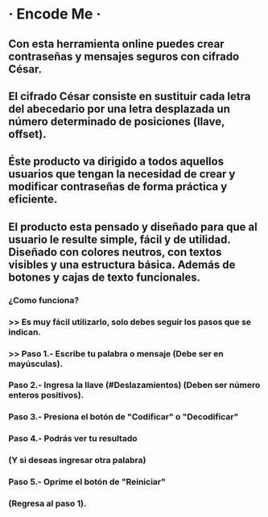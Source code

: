 # · Encode Me ·

## Con esta herramienta online puedes crear contraseñas y mensajes seguros con cifrado César. 

## El cifrado César consiste en sustituir cada letra del abecedario por una letra desplazada un número determinado de posiciones (llave, offset).

## Éste producto va dirigido a todos aquellos usuarios que tengan la necesidad de crear y modificar contraseñas de forma práctica y eficiente.

## El producto esta pensado y diseñado para que al usuario le resulte simple, fácil y de utilidad. Diseñado con colores neutros, con textos visibles y una estructura básica. Además de botones y cajas de texto funcionales.

### ¿Como funciona?
### >> Es muy fácil utilizarlo, solo debes seguir los pasos que se indican.
### >> Paso 1.- Escribe tu palabra o mensaje (Debe ser en mayúsculas).
### Paso 2.- Ingresa la llave (#Deslazamientos) (Deben ser número enteros positivos).
### Paso 3.- Presiona el botón de "Codificar" o "Decodificar"
### Paso 4.- Podrás ver tu resultado
### (Y si deseas ingresar otra palabra)
### Paso 5.- Oprime el botón de "Reiniciar"
### (Regresa al paso 1).





